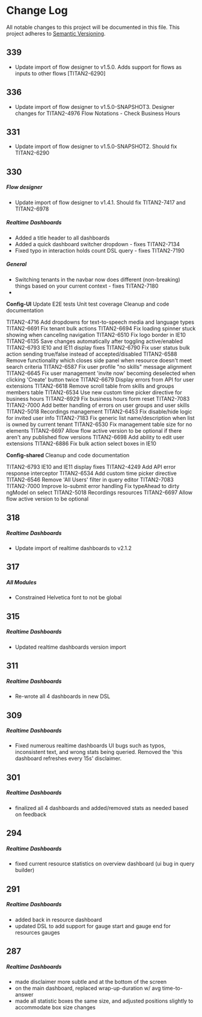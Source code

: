 # Change Log
All notable changes to this project will be documented in this file.
This project adheres to [Semantic Versioning](http://semver.org/).

## 339
- Update import of flow designer to v1.5.0. Adds support for flows as inputs to other flows [TITAN2-6290]

## 336
- Update import of flow designer to v1.5.0-SNAPSHOT3. Designer changes for TITAN2-4976 Flow Notations - Check Business Hours

## 331
- Update import of flow designer to v1.5.0-SNAPSHOT2. Should fix TITAN2-6290

## 330
##### Flow designer
- Update import of flow designer to v1.4.1. Should fix TITAN2-7417 and TITAN2-6978
##### Realtime Dashboards
- Added a title header to all dashboards
- Added a quick dashboard switcher dropdown - fixes TITAN2-7134
- Fixed typo in interaction holds count DSL query - fixes TITAN2-7190
##### General
- Switching tenants in the navbar now does different (non-breaking) things based on your current context - fixes TITAN2-7180
-

**Config-UI**
Update E2E tests
Unit test coverage
Cleanup and code documentation

TITAN2-4716 Add dropdowns for text-to-speech media and language types
TITAN2-6691 Fix tenant bulk actions
TITAN2-6694 Fix loading spinner stuck showing when cancellng navigation
TITAN2-6510 Fix logo border in IE10
TITAN2-6135 Save changes automatically after toggling active/enabled
TITAN2-6793 IE10 and IE11 display fixes
TITAN2-6790 Fix user status bulk action sending true/false instead of accepted/disabled
TITAN2-6588 Remove functionality which closes side panel when resource doesn't meet search criteria
TITAN2-6587 Fix user profile "no skills" message alignment
TITAN2-6645 Fix user management 'invite now' becoming deselected when clicking 'Create' button twice
TITAN2-6679 Display errors from API for user extensions
TITAN2-6618 Remove scroll table from skills and groups members table
TITAN2-6534 Use new custom time picker directive for business hours
TITAN2-6929 Fix business hours form reset
TITAN2-7083 TITAN2-7000 Add better handling of errors on user groups and user skills
TITAN2-5018 Recordings management
TITAN2-6453 Fix disable/hide logic for invited user info
TITAN2-7183 Fix generic list name/description when list is owned by current tenant
TITAN2-6530 Fix management table size for no elements
TITAN2-6697 Allow flow active version to be optional if there aren't any published flow versions
TITAN2-6698 Add ability to edit user extensions
TITAN2-6886 Fix bulk action select boxes in IE10

**Config-shared**
Cleanup and code documentation

TITAN2-6793 IE10 and IE11 display fixes
TITAN2-4249 Add API error response interceptor
TITAN2-6534 Add custom time picker directive
TITAN2-6546 Remove 'All Users' filter in query editor
TITAN2-7083 TITAN2-7000 Improve lo-submit error handling
Fix typeAhead to dirty ngModel on select
TITAN2-5018 Recordings resources
TITAN2-6697 Allow flow active version to be optional


## 318
##### Realtime Dashboards
- Update import of realtime dashboards to v2.1.2

## 317
##### All Modules
- Constrained Helvetica font to not be global

## 315
##### Realtime Dashboards
- Updated realtime dashboards version import

## 311
##### Realtime Dashboards
- Re-wrote all 4 dashboards in new DSL

## 309
##### Realtime Dashboards
- Fixed numerous realtime dashboards UI bugs such as typos, inconsistent text, and wrong stats being queried. Removed the 'this dashboard refreshes every 15s' disclaimer.

## 301
##### Realtime Dashboards
- finalized all 4 dashboards and added/removed stats as needed based on feedback

## 294
##### Realtime Dashboards
- fixed current resource statistics on overview dashboard (ui bug in query builder)

## 291
##### Realtime Dashboards
- added back in resource dashboard
- updated DSL to add support for gauge start and gauge end for resources gauges

## 287
##### Realtime Dashboards
- made disclaimer more subtle and at the bottom of the screen
- on the main dashboard, replaced wrap-up-duration w/ avg time-to-answer
- made all statistic boxes the same size, and adjusted positions slightly to accommodate box size changes

